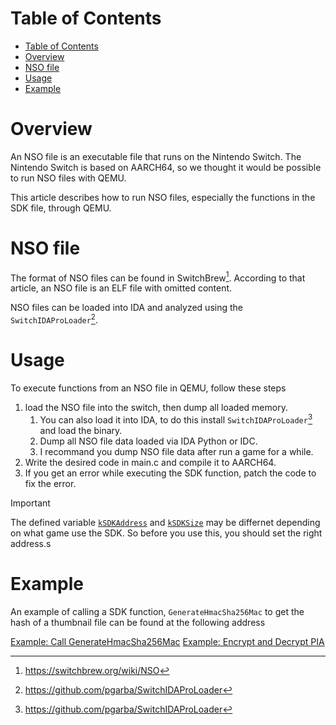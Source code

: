 # Table of Contents
- [Table of Contents](#table-of-contents)
- [Overview](#overview)
- [NSO file](#nso-file)
- [Usage](#usage)
- [Example](#example)


# Overview

An NSO file is an executable file that runs on the Nintendo Switch. The Nintendo Switch is based on AARCH64, so we thought it would be possible to run NSO files with QEMU. 

This article describes how to run NSO files, especially the functions in the SDK file, through QEMU.

# NSO file

The format of NSO files can be found in SwitchBrew[^1]. According to that article, an NSO file is an ELF file with omitted content. 

NSO files can be loaded into IDA and analyzed using the `SwitchIDAProLoader`[^2].

# Usage

To execute functions from an NSO file in QEMU, follow these steps

1. load the NSO file into the switch, then dump all loaded memory.
    1. You can also load it into IDA, to do this install `SwitchIDAProLoader`[^2] and load the binary.
    2. Dump all NSO file data loaded via IDA Python or IDC.
    3. I recommand you dump NSO file data after run a game for a while.
2. Write the desired code in main.c and compile it to AARCH64.
3. If you get an error while executing the SDK function, patch the code to fix the error.

> [!IMPORTANT]
> The defined variable [`kSDKAddress`](./src/src/sdk.h) and [`kSDKSize`](./src/src/sdk.h) may be differnet depending on what game use the SDK.
> So before you use this, you should set the right address.s

# Example

An example of calling a SDK function, `GenerateHmacSha256Mac` to get the hash of a thumbnail file can be found at the following address

[Example: Call GenerateHmacSha256Mac](./src/example/GenerateHmacSha256Mac/)
[Example: Encrypt and Decrypt PIA](./src/example/EncryptAndDecryptPIA/)

[^1]: https://switchbrew.org/wiki/NSO
[^2]: https://github.com/pgarba/SwitchIDAProLoader